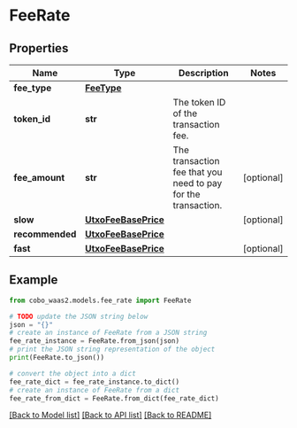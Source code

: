 # FeeRate


## Properties

Name | Type | Description | Notes
------------ | ------------- | ------------- | -------------
**fee_type** | [**FeeType**](FeeType.md) |  | 
**token_id** | **str** | The token ID of the transaction fee. | 
**fee_amount** | **str** | The transaction fee that you need to pay for the transaction. | [optional] 
**slow** | [**UtxoFeeBasePrice**](UtxoFeeBasePrice.md) |  | [optional] 
**recommended** | [**UtxoFeeBasePrice**](UtxoFeeBasePrice.md) |  | 
**fast** | [**UtxoFeeBasePrice**](UtxoFeeBasePrice.md) |  | [optional] 

## Example

```python
from cobo_waas2.models.fee_rate import FeeRate

# TODO update the JSON string below
json = "{}"
# create an instance of FeeRate from a JSON string
fee_rate_instance = FeeRate.from_json(json)
# print the JSON string representation of the object
print(FeeRate.to_json())

# convert the object into a dict
fee_rate_dict = fee_rate_instance.to_dict()
# create an instance of FeeRate from a dict
fee_rate_from_dict = FeeRate.from_dict(fee_rate_dict)
```
[[Back to Model list]](../README.md#documentation-for-models) [[Back to API list]](../README.md#documentation-for-api-endpoints) [[Back to README]](../README.md)


